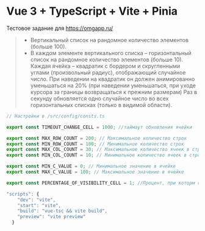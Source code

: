 # Vue 3 + TypeScript + Vite + Pinia

Тестовое задание для https://omgapp.ru/

> - Вертикальный список на рандомное количество элементов (больше 100).
> - В каждом элементе вертикального списка – горизонтальный список на рандомное количество элементов (больше 10). Каждая ячейка – квадратик с бордером и скругленными углами (произвольный радиус), отображающий случайное число. При наведении на квадратик он должен анимированно уменьшаться на 20% (при наведении уменьшаться, при уходе курсора за границы возвращаться к прежним размерам)
>   Раз в секунду обновляется одно случайное число во всех горизонтальных списках (только в видимой области).

```js
// Настройки в /src/config/consts.ts

export const TIMEOUT_CHANGE_CELL = 1000; //таймаут обновления ячейки

export const MAX_ROW_COUNT = 200; // Максимальное количество строк
export const MIN_ROW_COUNT = 100; // Минимальное количество строк
export const MAX_COL_COUNT = 30; // Максимальное количество ячеек в строке
export const MIN_COL_COUNT = 10; // Минимальное количество ячеек в строке

export const MIN_C_VALUE = 0; // Минимальное значение в ячейке
export const MAX_C_VALUE = 100; // Максимальное значение в ячейке

export const PERCENTAGE_OF_VISIBILITY_CELL = 1; //Процент, при которм ячейка считается видимой от 0 до 1
```

```js
"scripts": {
    "dev": "vite",
    "start": "vite",
    "build": "vue-tsc && vite build",
    "preview": "vite preview"
  }
```
